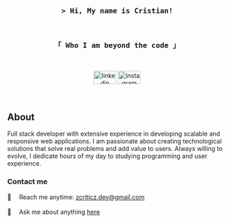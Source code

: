 <!-- Welcome !-->
<div align="center"> 
  <h3> 
    <samp> &gt; Hi, My name is Cristian!</samp> 
  </h3> 
</div> <br/>

<!--Social Media !-->
<div align="center"> 
  <h3> 
    <samp>「 Who I am beyond the code 」</samp> 
  </h3> <br/> 
  
  <a href="https://www.linkedin.com/in/devcristian/" target="_blank"> <img src="https://raw.githubusercontent.com/maurodesouza/profile-readme-generator/master/src/assets/icons/social/linkedin/default.svg" width="52" height="30" alt="linkedin logo"/></a>
  <a href="https://www.instragram.com/cristianrbsantos" target="_blank"> <img src="https://raw.githubusercontent.com/maurodesouza/profile-readme-generator/master/src/assets/icons/social/instagram/default.svg" width="52" height="30" alt="instagram logo"/></a>
</div> <br/>

## About 
Full stack developer with extensive experience in developing scalable and responsive web applications. I am passionate about creating technological solutions that solve real problems and add value to users. Always willing to evolve, I dedicate hours of my day to studying programming and user experience. <br/>

### Contact me
📧&emsp; Reach me anytime: zcriticz.dev@gmail.com <br/> <br/>
💬&emsp; Ask me about anything [here](https://github.com/zcriticz/zcriticz/issues) <br/> <br/>
